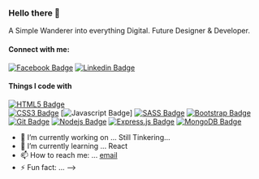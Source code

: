 ### Hello there 👋

A Simple Wanderer into everything Digital. Future Designer & Developer.


#### Connect with me:

[![Facebook Badge](https://img.shields.io/badge/Facebook-1877F2?style=for-the-badge&logo=facebook&logoColor=white)](https://facebook.com/TamjidBhai) 
[![Linkedin Badge](https://img.shields.io/badge/LinkedIn-0077B5?style=for-the-badge&logo=linkedin&logoColor=white)](https://www.linkedin.com/in/tamjid-hossain-180980265/) 


#### Things I code with

[![HTML5 Badge](https://img.shields.io/badge/HTML5-E34F26?style=for-the-badge&logo=html5&logoColor=white)](#)  
[![CSS3 Badge](https://img.shields.io/badge/CSS3-1572B6?style=for-the-badge&logo=css3&logoColor=white)](#)
[![Javascript Badge](https://img.shields.io/badge/-Javascript-F0DB4F?style=for-the-badge&labelColor=black&logo=javascript&logoColor=F0DB4F)] 
[![SASS Badge](https://img.shields.io/badge/Sass-CC6699?style=for-the-badge&logo=sass&logoColor=white)](#) 
[![Bootstrap Badge](https://img.shields.io/badge/Bootstrap-563D7C?style=for-the-badge&logo=bootstrap&logoColor=white)](#)  
[![Git Badge](https://img.shields.io/badge/Git-F05032?style=for-the-badge&logo=git&logoColor=white)](#) 
[![Nodejs Badge](https://img.shields.io/badge/-Nodejs-3C873A?style=for-the-badge&labelColor=black&logo=node.js&logoColor=3C873A)](#)
[![Express.js Badge](https://img.shields.io/badge/Express.js-000000?style=for-the-badge&logo=express&logoColor=white)](#)
[![MongoDB Badge](https://img.shields.io/badge/MongoDB-4EA94B?style=for-the-badge&logo=mongodb&logoColor=white)](#)




- 🔭 I’m currently working on ... Still Tinkering...
- 🌱 I’m currently learning ... React
- 📫 How to reach me: ... [email](tamjid2077@gmail.com)
- ⚡ Fun fact: ...
-->
